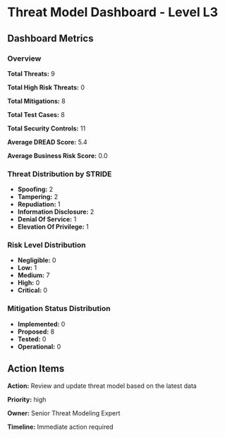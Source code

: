 # Threat Model Dashboard - Level L3 

## Dashboard Metrics

### Overview

**Total Threats:** 9

**Total High Risk Threats:** 0

**Total Mitigations:** 8

**Total Test Cases:** 8

**Total Security Controls:** 11

**Average DREAD Score:** 5.4

**Average Business Risk Score:** 0.0

### Threat Distribution by STRIDE

- **Spoofing:** 2
- **Tampering:** 2
- **Repudiation:** 1
- **Information Disclosure:** 2
- **Denial Of Service:** 1
- **Elevation Of Privilege:** 1

### Risk Level Distribution

- **Negligible:** 0
- **Low:** 1
- **Medium:** 7
- **High:** 0
- **Critical:** 0

### Mitigation Status Distribution

- **Implemented:** 0
- **Proposed:** 8
- **Tested:** 0
- **Operational:** 0

## Action Items

**Action:** Review and update threat model based on the latest data

**Priority:** high

**Owner:** Senior Threat Modeling Expert

**Timeline:** Immediate action required

